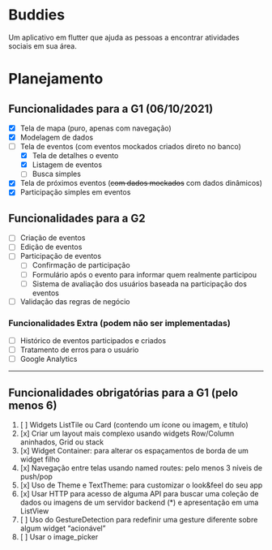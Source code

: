 # Buddies
Um aplicativo em flutter que ajuda as pessoas a encontrar atividades sociais em sua área.

# Planejamento

## Funcionalidades para a G1 (06/10/2021)
- [x] Tela de mapa (puro, apenas com navegação)
- [x] Modelagem de dados
- [ ] Tela de eventos (com eventos mockados criados direto no banco)
  - [x] Tela de detalhes o evento
  - [x] Listagem de eventos
  - [ ] Busca simples
- [x] Tela de próximos eventos (~~com dados mockados~~ com dados dinâmicos)
- [x] Participação simples em eventos

## Funcionalidades para a G2
- [ ] Criação de eventos
- [ ] Edição de eventos
- [ ] Participação de eventos
  - [ ] Confirmação de participação
  - [ ] Formulário após o evento para informar quem realmente participou
  - [ ] Sistema de avaliação dos usuários baseada na participação dos eventos
- [ ] Validação das regras de negócio

### Funcionalidades Extra (podem não ser implementadas)
- [ ] Histórico de eventos participados e criados
- [ ] Tratamento de erros para o usuário
- [ ] Google Analytics

---

## Funcionalidades obrigatórias para a G1 (pelo menos 6)
1. [ ] Widgets ListTile ou Card  (contendo um ícone ou imagem, e título)
2. [x] Criar um layout mais complexo usando widgets Row/Column aninhados, Grid ou stack
3. [x] Widget Container: para alterar os espaçamentos de borda de um widget filho
4. [x] Navegação entre telas usando named routes: pelo menos 3 níveis de push/pop
5. [x] Uso de Theme e TextTheme: para customizar o look&feel do seu app 
6. [x] Usar HTTP para acesso de alguma API para buscar uma coleção de dados ou imagens de um servidor backend (*) e apresentação em uma ListView
7. [ ] Uso do GestureDetection para redefinir uma gesture diferente sobre algum widget “acionável” 
8. [ ] Usar o image_picker